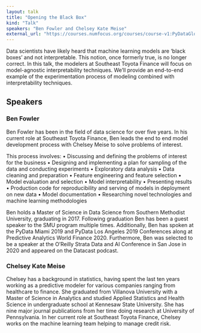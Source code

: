 ```yaml
---
layout: talk
title: "Opening the Black Box"
kind: "Talk"
speakers: "Ben Fowler and Chelsey Kate Meise"
external_url: "https://courses.numfocus.org/courses/course-v1:PyDataGlobal+PDG20-talks+2020/jump_to/block-v1:PyDataGlobal+PDG20-talks+2020+type@vertical+block@7f1366faafae4550a6017b64e4c52f5b"
---
```


Data scientists have likely heard that machine learning models are ‘black boxes’ and not interpretable. This notion, once formerly true, is no longer correct. In this talk, the modelers at Southeast Toyota Finance will focus on model-agnostic interpretability techniques. We’ll provide an end-to-end example of the experimentation process of modeling combined with interpretability techniques.

## Speakers

### Ben Fowler

Ben Fowler has been in the field of data science for over five years. In his current role at Southeast Toyota Finance, Ben leads the end to end model development process with Chelsey Meise to solve problems of interest. 

This process involves: 
• Discussing and defining the problems of interest for the business 
• Designing and implementing a plan for sampling of the data and conducting experiments 
• Exploratory data analysis 
• Data cleaning and preparation 
• Feature engineering and feature selection 
• Model evaluation and selection 
• Model interpretability 
• Presenting results 
• Production code for reproducibility and serving of models in deployment on new data 
• Model documentation 
• Researching novel technologies and machine learning methodologies 

Ben holds a Master of Science in Data Science from Southern Methodist University, graduating in 2017. Following graduation Ben has been a guest speaker to the SMU program multiple times. Additionally, Ben has spoken at the PyData Miami 2019 and PyData Los Angeles 2019 Conferences along at Predictive Analytics World Finance 2020. Furthermore, Ben was selected to be a speaker at the O’Reilly Strata Data and AI Conference in San Jose in 2020 and appeared on the Datacast podcast.

### Chelsey Kate Meise

Chelsey has a background in statistics, having spent the last ten years working as a predictive modeler for various companies ranging from healthcare to finance. She graduated from Villanova University with a Master of Science in Analytics and studied Applied Statistics and Health Science in undergraduate school at Kennesaw State University. She has nine major journal publications from her time doing research at University of Pennsylvania. In her current role at Southeast Toyota Finance, Chelsey works on the machine learning team helping to manage credit risk.

